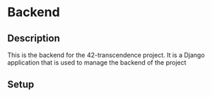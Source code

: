 # Backend

## Description

This is the backend for the 42-transcendence project. It is a Django application that is used to manage the backend of the project

## Setup